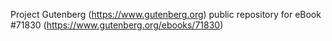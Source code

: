 Project Gutenberg (https://www.gutenberg.org) public repository
for eBook #71830 (https://www.gutenberg.org/ebooks/71830)
